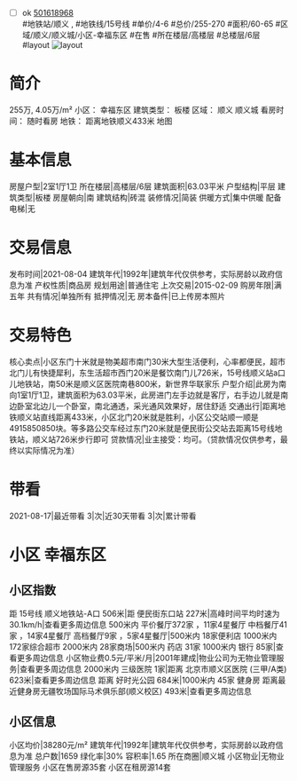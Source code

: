 - [ ] ok [501618968](https://bj.5i5j.com/ershoufang/501618968.html)  
 #地铁站/顺义 ,  #地铁线/15号线
#单价/4-6 #总价/255-270 #面积/60-65   #区域/顺义/顺义城/小区-幸福东区 #在售 #所在楼层/高楼层 #总楼层/6层 #layout 
![layout](http://image2a.5i5j.com/bdir/layout/cb93f084bc2049d0b5381a5cdf40f232.jpg_P5.jpg) 
# 简介 
 255万,  4.05万/m² 
小区： 幸福东区
建筑类型： 板楼
区域： 顺义 顺义城
看房时间： 随时看房
地铁： 距离地铁顺义433米 地图
# 基本信息 
 房屋户型|2室1厅1卫
所在楼层|高楼层/6层
建筑面积|63.03平米
户型结构|平层
建筑类型|板楼
房屋朝向|南
建筑结构|砖混
装修情况|简装
供暖方式|集中供暖
配备电梯|无
# 交易信息 
 发布时间|2021-08-04
建筑年代|1992年|建筑年代仅供参考，实际房龄以政府信息为准
产权性质|商品房
规划用途|普通住宅
上次交易|2015-02-09
购房年限|满五年
共有情况|单独所有
抵押情况|无
房本备件|已上传房本照片
# 交易特色 
 核心卖点|小区东门十米就是物美超市南门30米大型生活便利，心率都便民，超市北门儿有快捷犀利，东生活超市西门20米是餐饮南门儿726米，15号线顺义站a口儿地铁站，南50米是顺义区医院南巷800米，新世界华联家乐
户型介绍|此房为南向1室1厅1卫，建筑面积为63.03平米，此房进门左手边就是客厅，右手边儿就是南边卧室北边儿一个卧室，南北通透，采光通风效果好，居住舒适
交通出行|距离地铁顺义站直线距离433米，小区北门20米就是胜利，小区公交站顺一顺是4915850850块。等多路公交车经过东门20米就是便民街公交站去距离15号线地铁站，顺义站726米步行即可
贷款情况|业主接受：均可。（贷款情况仅供参考，最终以实际情况为准）
# 带看 
 2021-08-17|最近带看	 3|次|近30天带看	 3|次|累计带看
# 小区 幸福东区
## 小区指数 
 距 15号线 顺义地铁站-A口 506米|距 便民街东口站 227米|高峰时间平均时速为30.1km/h|查看更多周边信息
500米内 平价餐厅372家 ，11家4星餐厅
中档餐厅41家 ，14家4星餐厅
高档餐厅9家 ，5家4星餐厅|500米内 18家便利店
1000米内 172家综合超市
2000米内 28家商场|500米内 药店 31家
1000米内 银行 85家|查看更多周边信息
小区物业费0.5元/平米/月|2001年建成|物业公司为无物业管理服务|查看更多周边信息
2000米内 三级医院 1家|距离 北京市顺义区医院 (三甲/A类) 623米|查看更多周边信息
距离 好时光公园 684米|1000米内 45家 健身房
距离最近健身房无疆牧场国际马术俱乐部(顺义校区) 493米|查看更多周边信息
## 小区信息 
 小区均价|38280元/m²
建筑年代|1992年|建筑年代仅供参考，实际房龄以政府信息为准
总户数|1659
绿化率|30%
容积率|1.65
所在商圈|顺义城
小区物业|无物业管理服务
小区在售房源35套
小区在租房源14套
